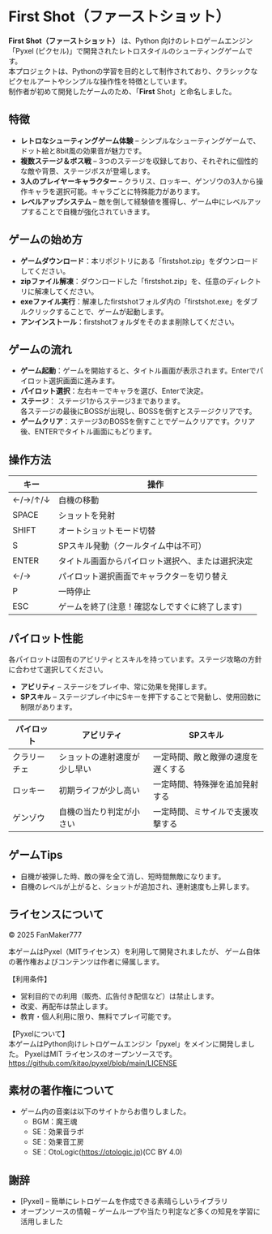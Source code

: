 # First Shot（ファーストショット）

**First Shot（ファーストショット）** は、Python 向けのレトロゲームエンジン「Pyxel (ピクセル)」で開発されたレトロスタイルのシューティングゲームです。  
本プロジェクトは、Pythonの学習を目的として制作されており、クラシックなピクセルアートやシンプルな操作性を特徴としています。<br>
制作者が初めて開発したゲームのため、「**First** Shot」と命名しました。

## 特徴

- **レトロなシューティングゲーム体験** – シンプルなシューティングゲームで、ドット絵と8bit風の効果音が魅力です。
- **複数ステージ＆ボス戦** – 3つのステージを収録しており、それぞれに個性的な敵や背景、ステージボスが登場します。
- **3人のプレイヤーキャラクター** – クラリス、ロッキー、ゲンゾウの3人から操作キャラを選択可能。キャラごとに特殊能力があります。
- **レベルアップシステム** – 敵を倒して経験値を獲得し、ゲーム中にレベルアップすることで自機が強化されていきます。

## ゲームの始め方

- **ゲームダウンロード**：本リポジトリにある「firstshot.zip」をダウンロードしてください。
- **zipファイル解凍**：ダウンロードした「firstshot.zip」を、任意のディレクトリに解凍してください。
- **exeファイル実行**：解凍したfirstshotフォルダ内の「firstshot.exe」をダブルクリックすることで、ゲームが起動します。
- **アンインストール**：firstshotフォルダをそのまま削除してください。

## ゲームの流れ

- **ゲーム起動**：ゲームを開始すると、タイトル画面が表示されます。Enterでパイロット選択画面に進みます。
- **パイロット選択**：左右キーでキャラを選び、Enterで決定。
- **ステージ**：
  ステージ1からステージ3まであります。<br>
  各ステージの最後にBOSSが出現し、BOSSを倒すとステージクリアです。
- **ゲームクリア**：ステージ3のBOSSを倒すことでゲームクリアです。クリア後、ENTERでタイトル画面にもどります。

## 操作方法

| キー | 操作 |
|------|------|
| ←/→/↑/↓ | 自機の移動 |
| SPACE | ショットを発射 |
| SHIFT | オートショットモード切替 |
| S | SPスキル発動（クールタイム中は不可） |
| ENTER | タイトル画面からパイロット選択へ、または選択決定 |
| ←/→ | パイロット選択画面でキャラクターを切り替え |
| P | 一時停止|
| ESC | ゲームを終了(注意！確認なしですぐに終了します) |

## パイロット性能

各パイロットは固有のアビリティとスキルを持っています。ステージ攻略の方針に合わせて選択してください。
- **アビリティ** – ステージをプレイ中、常に効果を発揮します。
- **SPスキル** – ステージプレイ中にSキーを押下することで発動し、使用回数に制限があります。

| パイロット | アビリティ | SPスキル |
|-------------|------------|---------|
| クラリーチェ | ショットの連射速度が少し早い | 一定時間、敵と敵弾の速度を遅くする |
| ロッキー | 初期ライフが少し高い | 一定時間、特殊弾を追加発射する |
| ゲンゾウ | 自機の当たり判定が小さい | 一定時間、ミサイルで支援攻撃する |

## ゲームTips

- 自機が被弾した時、敵の弾を全て消し、短時間無敵になります。
- 自機のレベルが上がると、ショットが追加され、連射速度も上昇します。


## ライセンスについて
© 2025 FanMaker777

本ゲームはPyxel（MITライセンス）を利用して開発されましたが、
ゲーム自体の著作権およびコンテンツは作者に帰属します。

【利用条件】
- 営利目的での利用（販売、広告付き配信など）は禁止します。
- 改変、再配布は禁止します。
- 教育・個人利用に限り、無料でプレイ可能です。

【Pyxelについて】<br>
本ゲームはPython向けレトロゲームエンジン「pyxel」をメインに開発しました。
PyxelはMIT ライセンスのオープンソースです。
https://github.com/kitao/pyxel/blob/main/LICENSE

## 素材の著作権について
- ゲーム内の音楽は以下のサイトからお借りしました。
  - BGM：魔王魂
  - SE：効果音ラボ
  - SE：効果音工房
  - SE：OtoLogic(https://otologic.jp)(CC BY 4.0)

## 謝辞
- [Pyxel] – 簡単にレトロゲームを作成できる素晴らしいライブラリ
- オープンソースの情報 – ゲームループや当たり判定など多くの知見を学習に活用しました
